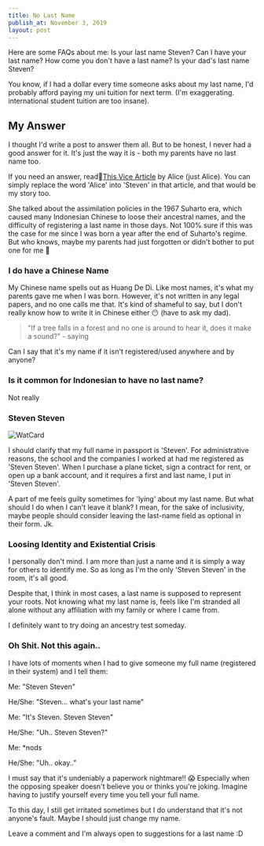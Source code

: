 ```yaml
---
title: No Last Name
publish_at: November 3, 2019
layout: post
---
```


Here are some FAQs about me: Is your last name Steven? Can I have your last name? How come you don't have a last name? Is your dad's last name Steven?

You know, if I had a dollar every time someone asks about my last name, I'd probably afford paying my uni tuition for next term. (I'm exaggerating. international student tuition are too insane).

## My Answer

I thought I'd write a post to answer them all. But to be honest, I never had a good answer for it. It's just the way it is - both my parents have no last name too.

If you need an answer, read:link:[This Vice Article](https://www.vice.com/en_asia/article/j5xmgp/the-uniquely-indonesian-pains-of-having-only-one-name) by Alice (just Alice). You can simply replace the word 'Alice' into 'Steven' in that article, and that would be my story too.

She talked about the assimilation policies in the 1967 Suharto era, which caused many Indonesian Chinese to loose their ancestral names, and the difficulty of registering a last name in those days. Not 100% sure if this was the case for me since I was born a year after the end of Suharto's regime. But who knows, maybe my parents had just forgotten or didn't bother to put one for me :baby:

### I do have a Chinese Name

My Chinese name spells out as Huang De Di. Like most names, it's what my parents gave me when I was born. However, it's not written in any legal papers, and no one calls me that. It's kind of shameful to say, but I don't really know how to write it in Chinese either :no_mouth: (have to ask my dad).

> "If a tree falls in a forest and no one is around to hear it, does it make a sound?" - saying

Can I say that it's my name if it isn't registered/used anywhere and by anyone?

### Is it common for Indonesian to have no last name?

Not really

### Steven Steven

![WatCard](/assets/blogAssets/no-last-name/watcard.jpg "=400x400")

I should clarify that my full name in passport is 'Steven'. For administrative reasons, the school and the companies I worked at had me registered as 'Steven Steven'. When I purchase a plane ticket, sign a contract for rent, or open up a bank account, and it requires a first and last name, I put in 'Steven Steven'.

A part of me feels guilty sometimes for 'lying' about my last name. But what should I do when I can't leave it blank? I mean, for the sake of inclusivity, maybe people should consider leaving the last-name field as optional in their form. Jk.

### Loosing Identity and Existential Crisis

I personally don't mind. I am more than just a name and it is simply a way for others to identify me. So as long as I'm the only 'Steven Steven' in the room, it's all good.

Despite that, I think in most cases, a last name is supposed to represent your roots. Not knowing what my last name is, feels like I'm stranded all alone without any affiliation with my family or where I came from.

I definitely want to try doing an ancestry test someday.

### Oh Shit. Not this again..

I have lots of moments when I had to give someone my full name (registered in their system) and I tell them:

Me: "Steven Steven"

He/She: "Steven... what's your last name"

Me: "It's Steven. Steven Steven"

He/She: "Uh.. Steven Steven?"

Me: *nods

He/She: "Uh.. okay.."

I must say that it's undeniably a paperwork nightmare!! 😱
Especially when the opposing speaker doesn't believe you or thinks you're joking. Imagine having to justify yourself every time you tell your full name.

To this day, I still get irritated sometimes but I do understand that it's not anyone's fault. Maybe I should just change my name.

Leave a comment and I'm always open to suggestions for a last name :D